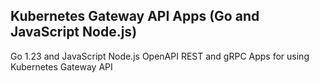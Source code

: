 ## Kubernetes Gateway API Apps (Go and JavaScript Node.js)

Go 1.23 and JavaScript Node.js OpenAPI REST and gRPC Apps for using Kubernetes Gateway API